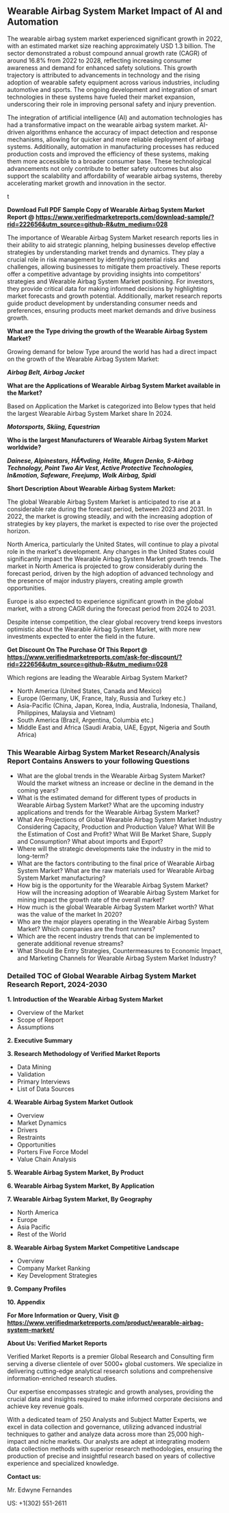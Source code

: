<h2>Wearable Airbag System Market Impact of AI and Automation</h2><p>The wearable airbag system market experienced significant growth in 2022, with an estimated market size reaching approximately USD 1.3 billion. The sector demonstrated a robust compound annual growth rate (CAGR) of around 16.8% from 2022 to 2028, reflecting increasing consumer awareness and demand for enhanced safety solutions. This growth trajectory is attributed to advancements in technology and the rising adoption of wearable safety equipment across various industries, including automotive and sports. The ongoing development and integration of smart technologies in these systems have fueled their market expansion, underscoring their role in improving personal safety and injury prevention.</p><p>The integration of artificial intelligence (AI) and automation technologies has had a transformative impact on the wearable airbag system market. AI-driven algorithms enhance the accuracy of impact detection and response mechanisms, allowing for quicker and more reliable deployment of airbag systems. Additionally, automation in manufacturing processes has reduced production costs and improved the efficiency of these systems, making them more accessible to a broader consumer base. These technological advancements not only contribute to better safety outcomes but also support the scalability and affordability of wearable airbag systems, thereby accelerating market growth and innovation in the sector.</p>t</p><p id="" class=""><strong>Download Full PDF Sample Copy of Wearable Airbag System Market Report @ <a href="https://www.verifiedmarketreports.com/download-sample/?rid=222656&utm_source=github-R&utm_medium=028" target="_blank">https://www.verifiedmarketreports.com/download-sample/?rid=222656&utm_source=github-R&utm_medium=028</a></strong></p><p>The importance of&nbsp;Wearable Airbag System Market research reports lies in their ability to aid strategic planning, helping businesses develop effective strategies by understanding market trends and dynamics. They play a crucial role in risk management by identifying potential risks and challenges, allowing businesses to mitigate them proactively. These reports offer a competitive advantage by providing insights into competitors' strategies and Wearable Airbag System Market positioning. For investors, they provide critical data for making informed decisions by highlighting market forecasts and growth potential. Additionally, market research reports guide product development by understanding consumer needs and preferences, ensuring products meet market demands and drive business growth.</p><p><strong>What are the&nbsp;Type driving the growth of the Wearable Airbag System Market?</strong></p><p id="" class="">Growing demand for below Type around the world has had a direct impact on the growth of the Wearable Airbag System Market:</p><em><strong>Airbag Belt, Airbag Jacket</strong></em></p><strong>What are the&nbsp;Applications&nbsp;of Wearable Airbag System Market available in the Market?</strong></p><p id="" class="">Based on Application the Market is categorized into Below types that held the largest Wearable Airbag System Market share In 2024.</p><em><strong>Motorsports, Skiing, Equestrian</strong></em></p><strong>Who is the largest Manufacturers of Wearable Airbag System Market worldwide?</strong></p><p><em><strong>Dainese, Alpinestars, HÃ¶vding, Helite, Mugen Denko, S-Airbag Technology, Point Two Air Vest, Active Protective Technologies, In&motion, Safeware, Freejump, Wolk Airbag, Spidi</strong></em></p><p id="" class=""><strong>Short Description About Wearable Airbag System Market:</strong></p><p>The global Wearable Airbag System Market is anticipated to rise at a considerable rate during the forecast period, between 2023 and 2031. In 2022, the market is growing steadily, and with the increasing adoption of strategies by key players, the market is expected to rise over the projected horizon.</p><p>North America, particularly the United States, will continue to play a pivotal role in the market's development. Any changes in the United States could significantly impact the Wearable Airbag System Market growth trends. The market in North America is projected to grow considerably during the forecast period, driven by the high adoption of advanced technology and the presence of major industry players, creating ample growth opportunities.</p><p>Europe is also expected to experience significant growth in the global market, with a strong CAGR during the forecast period from 2024 to 2031.</p><p>Despite intense competition, the clear global recovery trend keeps investors optimistic about the Wearable Airbag System Market, with more new investments expected to enter the field in the future.</p><p id="" class=""><strong>Get Discount On The Purchase Of This Report @ <a href="https://www.verifiedmarketreports.com/ask-for-discount/?rid=222656&utm_source=github-R&utm_medium=028" target="_blank">https://www.verifiedmarketreports.com/ask-for-discount/?rid=222656&utm_source=github-R&utm_medium=028</a></strong></p>Which regions are leading the Wearable Airbag System Market?</p><ul><li>North America (United States, Canada and Mexico)</li><li>Europe (Germany, UK, France, Italy, Russia and Turkey etc.)</li><li>Asia-Pacific (China, Japan, Korea, India, Australia, Indonesia, Thailand, Philippines, Malaysia and Vietnam)</li><li>South America (Brazil, Argentina, Columbia etc.)</li><li>Middle East and Africa (Saudi Arabia, UAE, Egypt, Nigeria and South Africa)</li></ul><h3 id="" class="">This Wearable Airbag System Market Research/Analysis Report Contains Answers to your following Questions</h3><ul><li>What are the global trends in the Wearable Airbag System Market? Would the market witness an increase or decline in the demand in the coming years?</li><li>What is the estimated demand for different types of products in Wearable Airbag System Market? What are the upcoming industry applications and trends for the Wearable Airbag System Market?</li><li>What Are Projections of Global Wearable Airbag System Market Industry Considering Capacity, Production and Production Value? What Will Be the Estimation of Cost and Profit? What Will Be Market Share, Supply and Consumption? What about imports and Export?</li><li>Where will the strategic developments take the industry in the mid to long-term?</li><li>What are the factors contributing to the final price of Wearable Airbag System Market? What are the raw materials used for Wearable Airbag System Market manufacturing?</li><li>How big is the opportunity for the Wearable Airbag System Market? How will the increasing adoption of Wearable Airbag System Market for mining impact the growth rate of the overall market?</li><li>How much is the global Wearable Airbag System Market worth? What was the value of the market In 2020?</li><li>Who are the major players operating in the Wearable Airbag System Market? Which companies are the front runners?</li><li>Which are the recent industry trends that can be implemented to generate additional revenue streams?</li><li>What Should Be Entry Strategies, Countermeasures to Economic Impact, and Marketing Channels for Wearable Airbag System Market Industry?</li></ul><h3 id="" class="">Detailed TOC of Global Wearable Airbag System Market Research Report, 2024-2030</h3><p id="" class=""><strong>1. Introduction of the Wearable Airbag System Market</strong></p><ul><li>Overview of the Market</li><li>Scope of Report</li><li>Assumptions</li></ul><p id="" class=""><strong>2. Executive Summary</strong></p><p id="" class=""><strong>3. Research Methodology of Verified Market Reports</strong></p><ul><li>Data Mining</li><li>Validation</li><li>Primary Interviews</li><li>List of Data Sources</li></ul><p id="" class=""><strong>4. Wearable Airbag System Market Outlook</strong></p><ul><li>Overview</li><li>Market Dynamics</li><li>Drivers</li><li>Restraints</li><li>Opportunities</li><li>Porters Five Force Model</li><li>Value Chain Analysis</li></ul><p id="" class=""><strong>5. Wearable Airbag System Market, By Product</strong></p><p id="" class=""><strong>6. Wearable Airbag System Market, By Application</strong></p><p id="" class=""><strong>7. Wearable Airbag System Market, By Geography</strong></p><ul><li>North America</li><li>Europe</li><li>Asia Pacific</li><li>Rest of the World</li></ul><p id="" class=""><strong>8. Wearable Airbag System Market Competitive Landscape</strong></p><ul><li>Overview</li><li>Company Market Ranking</li><li>Key Development Strategies</li></ul><p id="" class=""><strong>9. Company Profiles</strong></p><p id="" class=""><strong>10. Appendix</strong></p><p id="" class=""><strong>For More Information or Query, Visit @ <a href="https://www.verifiedmarketreports.com/product/wearable-airbag-system-market/" target="_blank">https://www.verifiedmarketreports.com/product/wearable-airbag-system-market/</a></strong></p><p id="" class=""><strong>About Us: Verified Market Reports</strong></p><p id="" class="">Verified Market Reports is a premier Global Research and Consulting firm serving a diverse clientele of over 5000+ global customers. We specialize in delivering cutting-edge analytical research solutions and comprehensive information-enriched research studies.</p><p id="" class="">Our expertise encompasses strategic and growth analyses, providing the crucial data and insights required to make informed corporate decisions and achieve key revenue goals.</p><p id="" class="">With a dedicated team of 250 Analysts and Subject Matter Experts, we excel in data collection and governance, utilizing advanced industrial techniques to gather and analyze data across more than 25,000 high-impact and niche markets. Our analysts are adept at integrating modern data collection methods with superior research methodologies, ensuring the production of precise and insightful research based on years of collective experience and specialized knowledge.</p><p id="" class=""><strong>Contact us:</strong></p><p id="" class="">Mr. Edwyne Fernandes</p><p id="" class="">US: +1(302) 551-2611</p>